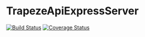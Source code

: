 # TrapezeApiExpressServer

[![Build Status](https://travis-ci.com/donmahallem/TrapezeApiExpressServer.svg?branch=master)](https://travis-ci.com/donmahallem/TrapezeApiExpressServer) [![Coverage Status](https://coveralls.io/repos/github/donmahallem/TrapezeApiExpressServer/badge.svg?branch=master)](https://coveralls.io/github/donmahallem/TrapezeApiExpressServer?branch=master)
